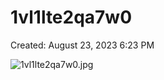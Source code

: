 # 1vl1lte2qa7w0

Created: August 23, 2023 6:23 PM

![1vl1lte2qa7w0.jpg](1vl1lte2qa7w0%20d78ae35149db4bfb86dcc3f67c3aa0d2/1vl1lte2qa7w0.jpg)